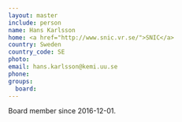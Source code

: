 ```yaml
---
layout: master
include: person
name: Hans Karlsson
home: <a href="http://www.snic.vr.se/">SNIC</a>
country: Sweden
country_code: SE
photo:
email: hans.karlsson@kemi.uu.se
phone:
groups:
  board:
---
```

Board member since 2016-12-01.
